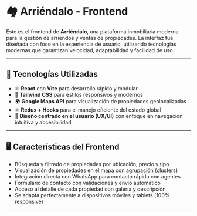 # 🏘️ Arriéndalo - Frontend

Este es el frontend de **Arriéndalo**, una plataforma inmobiliaria moderna para la gestión de arriendos y ventas de propiedades. La interfaz fue diseñada con foco en la experiencia de usuario, utilizando tecnologías modernas que garantizan velocidad, adaptabilidad y facilidad de uso.

---

## 🚀 Tecnologías Utilizadas

- ⚛️ **React** con **Vite** para desarrollo rápido y modular
- 💅 **Tailwind CSS** para estilos responsivos y modernos
- 🌍 **Google Maps API** para visualización de propiedades geolocalizadas
- ⚛️ **Redux + Hooks** para el manejo eficiente del estado global
- 🧠 **Diseño centrado en el usuario (UX/UI)** con enfoque en navegación intuitiva y accesibilidad

---

## 🖥️ Características del Frontend

- Búsqueda y filtrado de propiedades por ubicación, precio y tipo
- Visualización de propiedades en el mapa con agrupación (clusters)
- Integración directa con WhatsApp para contacto rápido con agentes
- Formulario de contacto con validaciones y envío automático
- Acceso al detalle de cada propiedad con galería y descripción
- Se adapta perfectamente a dispositivos móviles y tablets (100% responsive)

---
